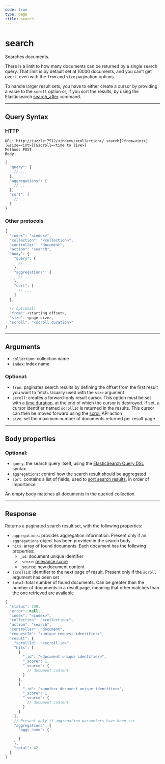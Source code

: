 ```yaml
---
code: true
type: page
title: search
---
```


# search



Searches documents.

There is a limit to how many documents can be returned by a single search query.
That limit is by default set at 10000 documents, and you can't get over it even with the `from` and `size` pagination options.

To handle larger result sets, you have to either create a cursor by providing a value to the `scroll` option or, if you sort the results, by using the Elasticsearch [search_after](https://www.elastic.co/guide/en/elasticsearch/reference/7.3/search-request-search-after.html) command.

---

## Query Syntax

### HTTP

```http
URL: http://kuzzle:7512/<index>/<collection>/_search[?from=<int>][&size=<int>][&scroll=<time to live>]
Method: POST
Body:
```

```js
{
  "query": {
    // ...
  },
  "aggregations": {
    // ...
  },
  "sort": [
    // ...
  ]
}
```

### Other protocols

```js
{
  "index": "<index>",
  "collection": "<collection>",
  "controller": "document",
  "action": "search",
  "body": {
    "query": {
      // ...
    },
    "aggregations": {
      // ...
    },
    "sort": [
      // ...
    ]
  },

  // optional:
  "from": <starting offset>,
  "size": <page size>,
  "scroll": "<scroll duration>"
}
```

---

## Arguments

- `collection`: collection name
- `index`: index name

### Optional:

- `from`: paginates search results by defining the offset from the first result you want to fetch. Usually used with the `size` argument
- `scroll`: creates a forward-only result cursor. This option must be set with a [time duration](https://www.elastic.co/guide/en/elasticsearch/reference/7.3/common-options.html#time-units), at the end of which the cursor is destroyed. If set, a cursor identifier named `scrollId` is returned in the results. This cursor can then be moved forward using the [scroll](/core/2/api/controllers/document/scroll) API action
- `size`: set the maximum number of documents returned per result page

---

## Body properties

### Optional:

- `query`: the search query itself, using the [ElasticSearch Query DSL](https://www.elastic.co/guide/en/elasticsearch/reference/7.3/query-dsl.html) syntax.
- `aggregations`: control how the search result should be [aggregated](https://www.elastic.co/guide/en/elasticsearch/reference/7.3/search-aggregations.html)
- `sort`: contains a list of fields, used to [sort search results](https://www.elastic.co/guide/en/elasticsearch/reference/7.3/search-request-sort.html), in order of importance

An empty body matches all documents in the queried collection.

---

## Response

Returns a paginated search result set, with the following properties:

- `aggregations`: provides aggregation information. Present only if an `aggregations` object has been provided in the search body
- `hits`: array of found documents. Each document has the following properties:
  - `_id`: document unique identifier
  - `_score`: [relevance score](https://www.elastic.co/guide/en/elasticsearch/guide/current/relevance-intro.html)
  - `_source`: new document content
- `scrollId`: identifier to the next page of result. Present only if the `scroll` argument has been set
- `total`: total number of found documents. Can be greater than the number of documents in a result page, meaning that other matches than the one retrieved are available

```js
{
  "status": 200,
  "error": null,
  "index": "<index>",
  "collection": "<collection>",
  "action": "search",
  "controller": "document",
  "requestId": "<unique request identifier>",
  "result": {
    "scrollId": "<scroll id>",
    "hits": [
      {
        "_id": "<document unique identifier>",
        "_score": 1,
        "_source": {
          // document content
        }
      },
      {
        "_id": "<another document unique identifier>",
        "_score": 1,
        "_source": {
          // document content
        }
      }
    ],
    // Present only if aggregation parameters have been set
    "aggregations": {
      "aggs_name": {

      }
    },
    "total": 42
  }
}
```
